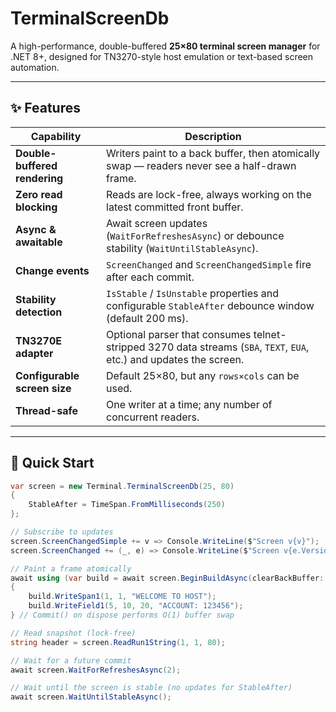 # TerminalScreenDb

A high-performance, double-buffered **25×80 terminal screen manager** for .NET 8+, designed for TN3270-style host emulation or text-based screen automation.

---

## ✨ Features

| Capability | Description |
|-------------|--------------|
| **Double-buffered rendering** | Writers paint to a back buffer, then atomically swap — readers never see a half-drawn frame. |
| **Zero read blocking** | Reads are lock-free, always working on the latest committed front buffer. |
| **Async & awaitable** | Await screen updates (`WaitForRefreshesAsync`) or debounce stability (`WaitUntilStableAsync`). |
| **Change events** | `ScreenChanged` and `ScreenChangedSimple` fire after each commit. |
| **Stability detection** | `IsStable` / `IsUnstable` properties and configurable `StableAfter` debounce window (default 200 ms). |
| **TN3270E adapter** | Optional parser that consumes telnet-stripped 3270 data streams (`SBA`, `TEXT`, `EUA`, etc.) and updates the screen. |
| **Configurable screen size** | Default 25×80, but any `rows×cols` can be used. |
| **Thread-safe** | One writer at a time; any number of concurrent readers. |

---

## 🚀 Quick Start

```csharp
var screen = new Terminal.TerminalScreenDb(25, 80)
{
    StableAfter = TimeSpan.FromMilliseconds(250)
};

// Subscribe to updates
screen.ScreenChangedSimple += v => Console.WriteLine($"Screen v{v}");
screen.ScreenChanged += (_, e) => Console.WriteLine($"Screen v{e.Version} at {e.UtcCommittedAt:o}");

// Paint a frame atomically
await using (var build = await screen.BeginBuildAsync(clearBackBuffer: true))
{
    build.WriteSpan1(1, 1, "WELCOME TO HOST");
    build.WriteField1(5, 10, 20, "ACCOUNT: 123456");
} // Commit() on dispose performs O(1) buffer swap

// Read snapshot (lock-free)
string header = screen.ReadRun1String(1, 1, 80);

// Wait for a future commit
await screen.WaitForRefreshesAsync(2);

// Wait until the screen is stable (no updates for StableAfter)
await screen.WaitUntilStableAsync();
